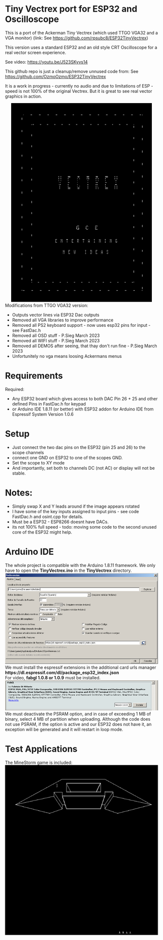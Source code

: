 # Tiny Vectrex port for ESP32 and Oscilloscope
This is a port of the Ackerman Tiny Vectrex (which used TTGO VGA32 and a VGA monitor)
(link: See https://github.com/rpsubc8/ESP32TinyVectrex)

This version uses a standard ESP32 and an old style CRT Oscilloscope for a real vector screen experience.

See video: https://youtu.be/J523SKyvs14

This github repo is just a cleanup/remove unnused code from: See https://github.com/OzmoOzmo/ESP32TinyVectrex

It is a work in progress - currently no audio and due to limitations of ESP - speed is not 100% of the original Vectrex.
But it is great to see real vector graphics in action.

<center><img src='https://github.com/petersieg/ESP32TinyVectrex/blob/main/previewVectrexLogo.gif'></center>
Modifications from TTGO VGA32 version:
<ul>
 <li>Outputs vector lines via ESP32 Dac outputs</li>
 <li>Removed all VGA libraries to improve performance</li>
 <li>Removed all PS2 keyboard support - now uses esp32 pins for input - see FastDac.h</li>
 <li>Removed all OSD stuff - P.Sieg March 2023</li>
 <li>Removed all WIFI stuff - P.Sieg March 2023</li>
 <li>Removed all DEMOS after seeing, that thay don't run fine - P.Sieg March 2023</li>
 <li>Unfortunitely no vga means loosing Ackermans menus</li>
</ul>


<h1>Requirements</h1>
Required:
 <ul>
  <li>Any ESP32 board which gives access to both DAC Pin 26 + 25 and other defined Pins in FastDac.h for keypad</li>
  <li>or Arduino IDE 1.8.11 (or better) with ESP32 addon for Arduino IDE from Espressif System Version 1.0.6</li>
 </ul>


<h1>Setup</h1>
<ul>
<li>Just connect the two dac pins on the ESP32 (pin 25 and 26) to the scope channels </li>
<li>connect one GND on ESP32 to one of the scopes GND.</li>
<li>Set the scope to XY mode</li>
<li>And importantly, set both to channels DC (not AC) or display will not be stable. </li>
</ul>
 
<h1>Notes:</h1>
<ul>
<li>Simply swap X and Y leads around if the image appears rotated</li>
<li>I have some of the key inputs assigned to input pins - see code FastDac.h and osint.cpp for details.</li>
<li>Must be a ESP32 - ESP8266 doesnt have DACs.</li>
<li>its not 100% full speed - todo: moving some code to the second unused core of the ESP32 might help.</li>
</ul>


<h1>Arduino IDE</h1>
The whole project is compatible with the Arduino 1.8.11 framework.
We only have to open the <b>TinyVectrex.ino</b> in the <b>TinyVectrex</b> directory.
<center><img src='https://github.com/petersieg/ESP32TinyVectrex/blob/main/previewArduinoIDEpreferences.gif'></center>
We must install the espressif extensions in the additional card urls manager <b>https://dl.espressif.com/dl/package_esp32_index.json</b>
<br>For video, <b>fabgl 1.0.8 or 1.0.9</b> must be installed.
<center><img src='https://github.com/petersieg/ESP32TinyVectrex/blob/main/previewFabglVersion.gif'></center>
We must deactivate the PSRAM option, and in case of exceeding 1 MB of binary, select 4 MB of partition when uploading. Although the code does not use PSRAM, if the option is active and our ESP32 does not have it, an exception will be generated and it will restart in loop mode.

 
<h1>Test Applications</h1>
The MineStorm game is included:
<center><img src='https://github.com/petersieg/ESP32TinyVectrex/blob/main/previewMineStorm.gif'></center>
